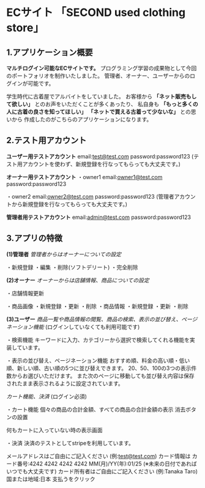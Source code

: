 # ECサイト 「SECOND used clothing store」

## 1.アプリケーション概要

**マルチログイン可能なECサイトです。**
プログラミング学習の成果物として今回のポートフォリオを制作いたしました。
管理者、オーナー、ユーザーからのログインが可能です。


学生時代に古着屋でアルバイトをしていました。
お客様から
**「ネット販売もして欲しい」**
とのお声をいただくことが多くあったり、
私自身も
**「もっと多くの人に古着の良さを知ってほしい」**
**「ネットで買える古着って少ないな」**
との思いから
作成したのがこちらのアプリケーションになります。


## 2.テスト用アカウント

**ユーザー用テストアカウント**
email:test@test.com
password:password123
(テスト用アカウントを使わず、新規登録を行なってもらっても大丈夫です。)

**オーナー用テストアカウント**
・owner1
email:owner1@test.com
password:password123

・owner2
email:owner2@test.com
password:password123
(管理者アカウントから新規登録を行なってもらっても大丈夫です。)

**管理者用テストアカウント**
email:admin@test.com
password:password123


## 3.アプリの特徴

**(1)管理者**
*管理者からはオーナーについての設定*

・新規登録
・編集
・削除(ソフトデリート)
・完全削除

**(2)オーナー**
*オーナーからは店舗情報、商品についての設定*

・店舗情報更新

・商品画像
 ・新規登録
 ・更新
 ・削除
・商品情報
 ・新規登録
 ・更新
 ・削除

**(3)ユーザー**
*商品一覧や商品情報の閲覧、商品の検索、表示の並び替え、ページネーション機能*
(ログインしていなくても利用可能です)

・検索機能
 キーワードに入力、カテゴリーから選択で検索してくれる機能を実装しています。

・表示の並び替え、ページネーション機能
 おすすめ順、料金の高い順・低い順、新しい順、古い順の5つに並び替えできます。
 20、50、100の3つの表示件数からお選びいただけます。
 また次のページに移動しても並び替え内容は保存されたまま表示されるように設定されています。

*カート機能、決済*
(ログイン必須)

・カート機能
 個々の商品の合計金額、すべての商品の合計金額の表示
 消去ボタンの設置

 何もカートに入っていない時の表示画面

・決済
 決済のテストとしてstripeを利用しています。

 メールアドレスはご自由にご記入ください (例:test@test.com)
 カード情報は
    カード番号:4242 4242 4242 4242
    MM(月)/YY(年):01/25 (※未来の日付であればいつでも大丈夫です)
 カード所有者はご自由にご記入ください (例:Tanaka Taro)
 国または地域:日本
 支払うをクリック

